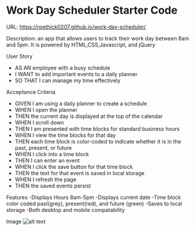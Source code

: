 # Work Day Scheduler Starter Code
URL: https://rpethick0207.github.io/work-day-scheduler/

Description:
an app that allows users to track their work day between 8am and 5pm. It is powered by HTML,CSS,Javascript, and jQuery

User Story
- AS AN employee with a busy schedule
- I WANT to add important events to a daily planner
- SO THAT I can manage my time effectively

Acceptance Criteria
- GIVEN I am using a daily planner to create a schedule
- WHEN I open the planner
- THEN the current day is displayed at the top of the calendar
- WHEN I scroll down
- THEN I am presented with time blocks for standard business hours
- WHEN I view the time blocks for that day
- THEN each time block is color-coded to indicate whether it is in the past, present, or future
- WHEN I click into a time block
- THEN I can enter an event
- WHEN I click the save button for that time block
- THEN the text for that event is saved in local storage
- WHEN I refresh the page
- THEN the saved events persist

Features
-Displays Hours 8am-5pm
-Displays current date
-Time block color coded past(grey), present(red), and future (green)
-Saves to local storage
-Both desktop and mobile compatability 

Image
![alt text](..\..\..\..\Pictures\Screenshots\workcalender)